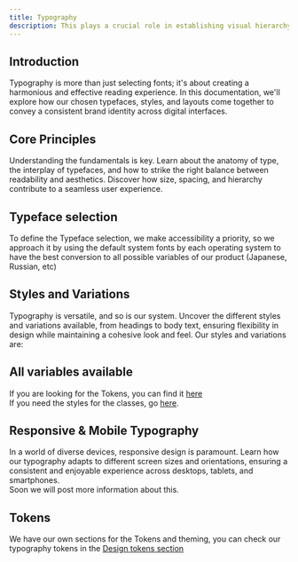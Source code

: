 ```yaml
---
title: Typography
description: This plays a crucial role in establishing visual hierarchy, readability, and brand identity in our digital products.
---
```


<svg-loader name="header-typo" />

## Introduction

Typography is more than just selecting fonts; it's about creating a harmonious and effective reading experience. In this documentation, we'll explore how our chosen typefaces, styles, and layouts come together to convey a consistent brand identity across digital interfaces.

## Core Principles

Understanding the fundamentals is key. Learn about the anatomy of type, the interplay of typefaces, and how to strike the right balance between readability and aesthetics. Discover how size, spacing, and hierarchy contribute to a seamless user experience.

## Typeface selection

To define the Typeface selection, we make accessibility a priority, so we approach it by using the default system fonts by each operating system to have the best conversion to all possible variables of our product (Japanese, Russian, etc)


<figure class="d-m1 d-p16 d-mr0 d-p0 d-bar4 d-ta-left">
<svg-loader name="roboto" />
<svg-loader name="appleSF" />
<svg-loader name="windows" />
<svg-loader name="linux" />
</figure>

## Styles and Variations

Typography is versatile, and so is our system. Uncover the different styles and variations available, from headings to body text, ensuring flexibility in design while maintaining a cohesive look and feel.
Our styles and variations are:

<figure class="d-m1 d-p16 d-mr0 d-p0 d-bar4 d-ta-left">
<svg-loader name="light" />
<svg-loader name="regular" />
<svg-loader name="medium" />
<svg-loader name="bold" />
</figure>

## All variables available

If you are looking for the Tokens, you can find it [here](../../tokens/typography.md) <br> If you need the styles for the classes, go [here](../../utilities/typography/styles.md).

## Responsive & Mobile Typography

In a world of diverse devices, responsive design is paramount. Learn how our typography adapts to different screen sizes and orientations, ensuring a consistent and enjoyable experience across desktops, tablets, and smartphones.
<br>Soon we will post more information about this.

## Tokens

We have our own sections for the Tokens and theming, you can check our typography tokens in the [Design tokens section](tokens.md)

<script setup>
import SvgLoader from '../../../../baseComponents/SvgLoader.vue';
</script>